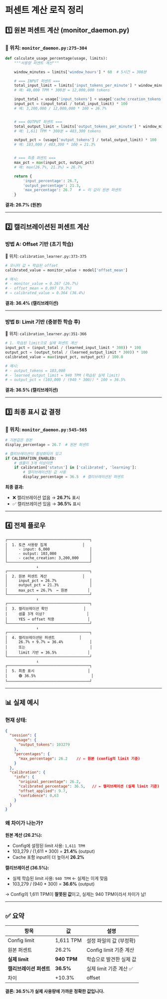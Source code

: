 # 퍼센트 계산 로직 정리

## 1️⃣ 원본 퍼센트 계산 (monitor_daemon.py)

### 📍 위치: `monitor_daemon.py:275-304`

```python
def calculate_usage_percentage(usage, limits):
    """사용량 퍼센트 계산"""

    window_minutes = limits['window_hours'] * 60  # 5시간 = 300분

    # === INPUT 퍼센트 ===
    total_input_limit = limits['input_tokens_per_minute'] * window_minutes
    # 예: 40,000 TPM * 300분 = 12,000,000 tokens

    input_total = usage['input_tokens'] + usage['cache_creation_tokens']
    input_pct = (input_total / total_input_limit) * 100
    # 예: 3,200,000 / 12,000,000 * 100 = 26.7%


    # === OUTPUT 퍼센트 ===
    total_output_limit = limits['output_tokens_per_minute'] * window_minutes
    # 예: 1,611 TPM * 300분 = 483,300 tokens

    output_pct = (usage['output_tokens'] / total_output_limit) * 100
    # 예: 103,000 / 483,300 * 100 = 21.3%


    # === 최종 퍼센트 ===
    max_pct = max(input_pct, output_pct)
    # 예: max(26.7%, 21.3%) = 26.7%

    return {
        'input_percentage': 26.7,
        'output_percentage': 21.3,
        'max_percentage': 26.7   # ← 이 값이 원본 퍼센트
    }
```

**결과: 26.7% (원본)**

---

## 2️⃣ 캘리브레이션된 퍼센트 계산

### 방법 A: Offset 기반 (초기 학습)

📍 위치: `calibration_learner.py:373-375`

```python
# 모니터 값 + 학습된 offset
calibrated_value = monitor_value + model['offset_mean']

# 예시:
# - monitor_value = 0.267 (26.7%)
# - offset_mean = 0.097 (9.7%)
# → calibrated_value = 0.364 (36.4%)
```

**결과: 36.4% (캘리브레이션)**

---

### 방법 B: Limit 기반 (충분한 학습 후)

📍 위치: `calibration_learner.py:351-366`

```python
# 1. 학습된 limit으로 실제 퍼센트 계산
input_pct = (input_total / (learned_input_limit * 300)) * 100
output_pct = (output_total / (learned_output_limit * 300)) * 100
calibrated_value = max(input_pct, output_pct) / 100.0

# 예시:
# - output_tokens = 103,000
# - learned_output_limit = 940 TPM (학습된 실제 limit)
# → output_pct = (103,000 / (940 * 300)) * 100 = 36.5%
```

**결과: 36.5% (캘리브레이션)**

---

## 3️⃣ 최종 표시 값 결정

### 📍 위치: `monitor_daemon.py:545-565`

```python
# 기본값은 원본
display_percentage = 26.7  # 원본 퍼센트

# 캘리브레이션이 활성화되어 있고
if CALIBRATION_ENABLED:
    # 샘플이 3개 이상이면
    if calibration['status'] in ['calibrated', 'learning']:
        # 캘리브레이션된 값 사용
        display_percentage = 36.5  # 캘리브레이션된 퍼센트
```

**최종 결과:**
- ❌ 캘리브레이션 없음 → **26.7%** 표시
- ✅ 캘리브레이션 있음 → **36.5%** 표시

---

## 4️⃣ 전체 플로우

```
┌─────────────────────────────────────┐
│  1. 토큰 사용량 집계                │
│     - input: 6,000                  │
│     - output: 103,000               │
│     - cache_creation: 3,200,000     │
└─────────────────────────────────────┘
              ↓
┌─────────────────────────────────────┐
│  2. 원본 퍼센트 계산                │
│     input_pct = 26.7%               │
│     output_pct = 21.3%              │
│     max_pct = 26.7%  ← 원본         │
└─────────────────────────────────────┘
              ↓
┌─────────────────────────────────────┐
│  3. 캘리브레이션 확인                │
│     샘플 3개 이상?                   │
│     YES → offset 적용               │
└─────────────────────────────────────┘
              ↓
┌─────────────────────────────────────┐
│  4. 캘리브레이션된 퍼센트           │
│     26.7% + 9.7% = 36.4%            │
│     또는                             │
│     limit 기반 = 36.5%              │
└─────────────────────────────────────┘
              ↓
┌─────────────────────────────────────┐
│  5. 최종 표시                        │
│     🟢 36.5%                         │
└─────────────────────────────────────┘
```

---

## 📊 실제 예시

### 현재 상태:
```json
{
  "session": {
    "usage": {
      "output_tokens": 103279
    },
    "percentages": {
      "max_percentage": 26.2    // ← 원본 (config의 limit 기준)
    }
  },
  "calibration": {
    "info": {
      "original_percentage": 26.2,
      "calibrated_percentage": 36.5,   // ← 캘리브레이션 (실제 limit 기준)
      "offset_applied": 9.7,
      "confidence": 0.63
    }
  }
}
```

### 왜 차이가 나는가?

**원본 계산 (26.2%):**
- Config에 설정된 limit 사용: `1,611 TPM`
- 103,279 / (1,611 * 300) = **21.4%** (output)
- Cache 포함 input이 더 높아서 **26.2%**

**캘리브레이션 (36.5%):**
- 실제 학습된 limit 사용: `940 TPM` ← 실제는 이게 맞음
- 103,279 / (940 * 300) = **36.6%** (output)

→ Config의 1,611 TPM이 **잘못된 값**이고, 실제는 940 TPM이라서 차이가 남!

---

## ✅ 요약

| 항목 | 값 | 설명 |
|------|-----|------|
| Config limit | 1,611 TPM | 설정 파일의 값 (부정확) |
| 원본 퍼센트 | 26.2% | Config limit 기준 계산 |
| **실제 limit** | **940 TPM** | 학습으로 발견한 실제 값 |
| **캘리브레이션 퍼센트** | **36.5%** | 실제 limit 기준 계산 ✅ |
| 차이 | +10.3% | offset |

**결론: 36.5%가 실제 사용량에 가까운 정확한 값입니다.**
